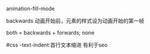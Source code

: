 animation-fill-mode

backwards  动画开始前，元素的样式设为动画开始的第一帧

both = backwards + forwards;
none



#css
-text-indent:首行文本缩进 有利于seo
